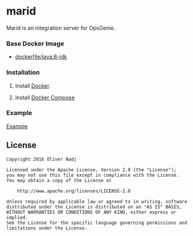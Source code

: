 # marid
Marid is an integration server for OpsGenie.

### Base Docker Image

* [dockerfile/java:8-jdk](http://dockerfile.github.io/#/java)

### Installation

1. Install [Docker](https://www.docker.com/).

2. Install [Docker Compose](https://docs.docker.com/compose/install/) 

### Example

[Example](example/README.md)


## License

    Copyright 2016 Oliver Nadj

    Licensed under the Apache License, Version 2.0 (the "License");
    you may not use this file except in compliance with the License.
    You may obtain a copy of the License at

        http://www.apache.org/licenses/LICENSE-2.0

    Unless required by applicable law or agreed to in writing, software
    distributed under the License is distributed on an "AS IS" BASIS,
    WITHOUT WARRANTIES OR CONDITIONS OF ANY KIND, either express or implied.
    See the License for the specific language governing permissions and
    limitations under the License.